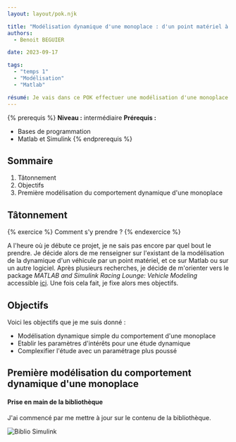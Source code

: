 ```yaml
---
layout: layout/pok.njk

title: "Modélisation dynamique d'une monoplace : d'un point matériel à un modèle simplifié"
authors:
  - Benoit BEGUIER

date: 2023-09-17

tags: 
  - "temps 1"
  - "Modélisation"
  - "Matlab"

résumé: Je vais dans ce POK effectuer une modélisation d'une monoplace. Le but est de commencer par la modélisation la plus simpliste, le point matériel, pour arriver à un modèle plus poussé et permettant de jouer sur plusieurs paramètres qui seront à déterminer.
---
```


{% prerequis %}
**Niveau :** intermédiaire
**Prérequis :**
- Bases de programmation
- Matlab et Simulink
{% endprerequis %}

## Sommaire

1. Tâtonnement
2. Objectifs
3. Première modélisation du comportement dynamique d'une monoplace

## Tâtonnement
{% exercice %}
Comment s'y prendre ?
{% endexercice %}

A l'heure où je débute ce projet, je ne sais pas encore par quel bout le prendre. Je décide alors de me renseigner sur l'existant de la modélisation de la dynamique d'un véhicule par un point matériel, et ce sur Matlab ou sur un autre logiciel. Après plusieurs recherches, je décide de m'orienter vers le package *MATLAB and Simulink Racing Lounge: Vehicle Modeling* accessible [ici](https://fr.mathworks.com/matlabcentral/fileexchange/63823-matlab-and-simulink-racing-lounge-vehicle-modeling). Une fois cela fait, je fixe alors mes objectifs.

## Objectifs
Voici les objectifs que je me suis donné :
- Modélisation dynamique simple du comportement d'une monoplace
- Etablir les paramètres d'intérêts pour une étude dynamique
- Complexifier l'étude avec un paramétrage plus poussé

## Première modélisation du comportement dynamique d'une monoplace
#### Prise en main de la bibliothèque
J'ai commencé par me mettre à jour sur le contenu de la bibliothèque.

![Biblio Simulink](Bibliothèque.png)

